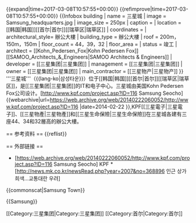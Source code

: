 {{expand|time=2017-03-08T10:57:55+00:00}}
{{refimprove|time=2017-03-08T10:57:55+00:00}}
{{Infobox building
| name = 三星城
| image = Samsung_headquarters.jpg
| image_size = 250px
| caption =<!--
| native_name = -->
| location = [[韩国|韩国]][[首尔|首尔]][[瑞草区|瑞草区]]
| coordinates =
| architectural_style= 辦公大樓
| building_type = 辦公大樓
| roof = 200m，150m，150m
| floor_count = 44，39，32
| floor_area =
| status = 竣工
| architect = [[Kohn_Pedersen_Fox|Kohn Pedersen Fox]]<br>[[SAMOO_Architects_&_Engineers|SAMOO Architects & Engineers]]
| developer = [[三星集团|三星集团]]
| management = [[三星集团|三星集团]]
| owner = [[三星集团|三星集团]]
| main_contractor = [[三星物产|三星物产]]
}}
'''三星城'''（{{lang-ko|삼성타운}}）位于[[韩国|韩国]][[首尔|首尔]][[瑞草区|瑞草区]]，是[[三星集团|三星集团]]的IT和电子中心。三星城由美国Kohn Pedersen Fox公司设计。<ref>[http://www.kpf.com/project.asp?ID=116 Samsung Seocho] {{webarchive|url=https://web.archive.org/web/20140222060052/http://www.kpf.com/project.asp?ID=116 |date=2014-02-22 }},KPF</ref>[[三星電子|三星電子]]、[[三星物產|三星物產]]和[[三星生命保險|三星生命保險]]在三星城各建有三座44、34和32層高的辦公大樓。

== 参考资料 ==
{{reflist}}

== 外部链接 ==

* [https://web.archive.org/web/20140222060052/http://www.kpf.com/project.asp?ID=116 Samsung Seocho] KPF
*[http://news.mk.co.kr/newsRead.php?year=2007&no=368896 인근 상가 희색…교통대란 우려]

{{commonscat|Samsung Town}}

{{Samsung}}

[[Category:三星集团|Category:三星集团]]
[[Category:首尔|Category:首尔]]